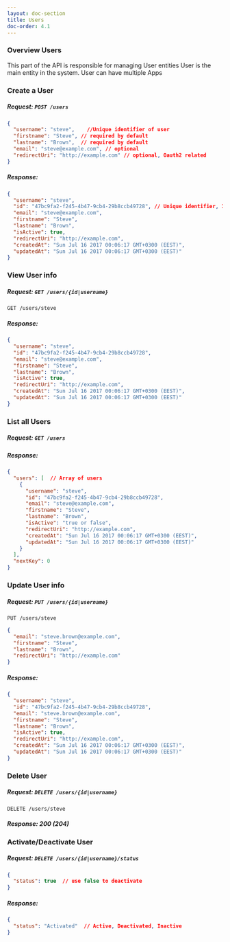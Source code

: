 ```yaml
---
layout: doc-section
title: Users
doc-order: 4.1
---
```


### Overview Users

This part of the API is responsible for managing User entities 
User is the main entity in the system.
User can have multiple Apps 


### Create a User
##### Request: `POST /users`

```json
{
  "username": "steve",    //Unique identifier of user
  "firstname": "Steve", // required by default 
  "lastname": "Brown",  // required by default 
  "email": "steve@example.com", // optional
  "redirectUri": "http://example.com" // optional, Oauth2 related  
}
```
##### Response:
```json
{
  "username": "steve",
  "id": "47bc9fa2-f245-4b47-9cb4-29b8ccb49728", // Unique identifier, 1-1 relation to username
  "email": "steve@example.com",
  "firstname": "Steve",
  "lastname": "Brown",
  "isActive": true, 
  "redirectUri": "http://example.com",
  "createdAt": "Sun Jul 16 2017 00:06:17 GMT+0300 (EEST)",
  "updatedAt": "Sun Jul 16 2017 00:06:17 GMT+0300 (EEST)"
}
```

### View User info

##### Request: `GET /users/{id|username}` 
`GET /users/steve` 

##### Response:
```json
{
  "username": "steve",
  "id": "47bc9fa2-f245-4b47-9cb4-29b8ccb49728", 
  "email": "steve@example.com",
  "firstname": "Steve",
  "lastname": "Brown",
  "isActive": true, 
  "redirectUri": "http://example.com",
  "createdAt": "Sun Jul 16 2017 00:06:17 GMT+0300 (EEST)",
  "updatedAt": "Sun Jul 16 2017 00:06:17 GMT+0300 (EEST)"
}
```

### List all Users

##### Request: `GET /users`

##### Response: 
```json
{
  "users": [  // Array of users
    {
      "username": "steve",  
      "id": "47bc9fa2-f245-4b47-9cb4-29b8ccb49728",
      "email": "steve@example.com",
      "firstname": "Steve",
      "lastname": "Brown",
      "isActive": "true or false",
      "redirectUri": "http://example.com",
      "createdAt": "Sun Jul 16 2017 00:06:17 GMT+0300 (EEST)",
      "updatedAt": "Sun Jul 16 2017 00:06:17 GMT+0300 (EEST)"
    }
  ],
  "nextKey": 0  
}
```

### Update User info

##### Request: `PUT /users/{id|username}` 
`PUT /users/steve` 
```json
{
  "email": "steve.brown@example.com",
  "firstname": "Steve",
  "lastname": "Brown",
  "redirectUri": "http://example.com"
}
```

##### Response:
```json
{
  "username": "steve",
  "id": "47bc9fa2-f245-4b47-9cb4-29b8ccb49728", 
  "email": "steve.brown@example.com",
  "firstname": "Steve",
  "lastname": "Brown",
  "isActive": true, 
  "redirectUri": "http://example.com",
  "createdAt": "Sun Jul 16 2017 00:06:17 GMT+0300 (EEST)",
  "updatedAt": "Sun Jul 16 2017 00:06:17 GMT+0300 (EEST)"
}
```

### Delete User

##### Request: `DELETE /users/{id|username}` 
`DELETE /users/steve` 

##### Response: 200 (204)


### Activate/Deactivate User
##### Request: `DELETE /users/{id|username}/status`
```json
{
  "status": true  // use false to deactivate
}  
```

##### Response:
```json
{
  "status": "Activated"  // Active, Deactivated, Inactive
}
```